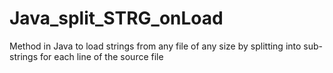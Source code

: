 # Java_split_STRG_onLoad
Method in Java to load strings from any file of any size by splitting into sub-strings for each line of the source file
